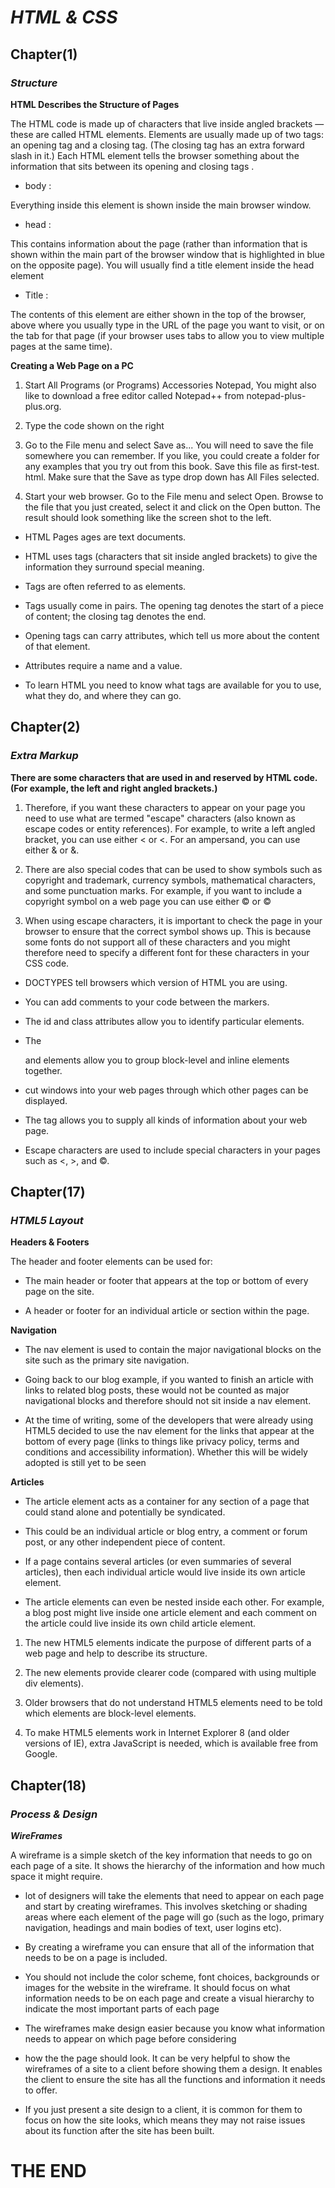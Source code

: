 # ***HTML & CSS***
## **Chapter(1)**
### ***Structure***

**HTML Describes the Structure of Pages** 

The HTML code is made up of characters that live inside angled
brackets — these are called HTML elements. Elements are usually
made up of two tags: an opening tag and a closing tag. (The closing tag
has an extra forward slash in it.) Each HTML element tells the browser
something about the information that sits between its opening and
closing tags .

* body : 

Everything inside this element is
shown inside the main browser
window.

* head :


This contains information
about the page (rather than
information that is shown within
the main part of the browser
window that is highlighted in
blue on the opposite page).
You will usually find a title
element inside the head
element

* Title :

The contents of this
element are either shown in the
top of the browser, above where
you usually type in the URL of
the page you want to visit, or
on the tab for that page (if your
browser uses tabs to allow you
to view multiple pages at the
same time). 

**Creating a Web Page on a PC**

1. Start All Programs (or Programs) Accessories Notepad, You might also like to download a free editor called Notepad++ from notepad-plus-plus.org.

2. Type the code shown on the right

3. Go to the File menu and select Save as... You will need to save the file somewhere you can remember. If you like, you could create a folder for any examples that you try out from this book. Save this file as first-test.
html. Make sure that the Save as type drop down has All Files selected.

4. Start your web browser. Go to the File menu and select Open. Browse to the file that you just created, select it and click on the Open button. The result should look something like the screen shot to the left.



- HTML Pages ages are text documents.

- HTML uses tags (characters that sit inside angled
brackets) to give the information they surround special
meaning.

- Tags are often referred to as elements.

- Tags usually come in pairs. The opening tag denotes
the start of a piece of content; the closing tag denotes
the end.

- Opening tags can carry attributes, which tell us more
about the content of that element.

- Attributes require a name and a value.

- To learn HTML you need to know what tags are
available for you to use, what they do, and where they
can go.


## **Chapter(2)**

### ***Extra Markup***

**There are some characters that are used in and reserved by HTML code. (For example, the
left and right angled brackets.)** 

1. Therefore, if you want these characters to appear on your page you need to use what are termed "escape" characters (also known as escape codes or entity references). For example, to write a left angled bracket, you can use either &lt; or &#60;. For an ampersand, you can use either &amp; or &#38;.

2. There are also special codes that can be used to show symbols such as copyright and trademark, currency symbols, mathematical characters, and some punctuation marks. For example, if you want to include a copyright symbol on a web page you can use either &copy; or &#169;

3.  When using escape characters, it is important to check the page in your browser to ensure that the correct symbol shows up. This is because some fonts do not support all of these characters and you might therefore need to specify a different font for these characters in your CSS code.

* DOCTYPES tell browsers which version of HTML you
are using.

* You can add comments to your code between the <!-- and --> markers.

* The id and class attributes allow you to identify particular elements.

* The <div> and <span> elements allow you to group block-level and inline elements together.

* <iframes> cut windows into your web pages through which other pages can be displayed.

*  The <meta> tag allows you to supply all kinds of information about your web page.

*  Escape characters are used to include special characters in your pages such as <, >, and ©.


## **Chapter(17)**
### ***HTML5 Layout***

**Headers & Footers**

The header and footer elements can be used for:

* The main header or footer that appears at the top or bottom of every page on the site.

* A header or footer for an individual article or section within the page.

**Navigation**

* The nav element is used to contain the major navigational blocks on the site such as the primary site navigation.

* Going back to our blog example, if you wanted to finish an article with links to related blog posts, these would not be counted as major navigational blocks and therefore should not sit inside a nav element.

* At the time of writing, some of the developers that were already using HTML5 decided to use the nav element for the links that appear at the bottom of every page (links to things like privacy policy, terms and conditions and accessibility information). Whether this will be widely adopted is still yet to be seen

**Articles**

* The article element acts as a container for any section of a page that could stand alone and potentially be syndicated.

* This could be an individual article or blog entry, a comment or forum post, or any other independent piece of content.


* If a page contains several articles (or even summaries of several articles), then each individual article would live inside its own article element.


* The article elements can even be nested inside each other. For example, a blog post might live inside one article element and each comment on the article could live inside its own child article element.



1. The new HTML5 elements indicate the purpose of different parts of a web page and help to describe its structure.


2. The new elements provide clearer code (compared with using multiple div elements).


3. Older browsers that do not understand HTML5 elements need to be told which elements are block-level elements.

4. To make HTML5 elements work in Internet Explorer 8 (and older versions of IE), extra JavaScript is needed, which is available free from Google.


## **Chapter(18)**
### ***Process & Design***

***WireFrames***


A wireframe is a simple sketch of the key information that needs to go on each page of a site. It shows the hierarchy of the information and how much space it might require.


* lot of designers will take the elements that need to appear on each page and start by creating wireframes. This involves sketching or shading areas where each element of the page will go (such as the logo, primary navigation, headings and main bodies of text, user logins etc).

* By creating a wireframe you can ensure that all of the information that needs to be on a page is included.


* You should not include the color scheme, font choices, backgrounds or images for the website in the wireframe. It should focus on what information needs to be on each page and create a visual hierarchy to indicate the most important parts of each page


* The wireframes make design easier because you know what information needs to appear on which page before considering


* how the the page should look. It can be very helpful to show the wireframes of a site to a client before showing them a design. It enables the client to ensure the site has all the functions and information it needs to offer.


* If you just present a site design to a client, it is common for them to focus on how the site looks, which means they may not raise issues about its function after the site has been built.


# THE END
